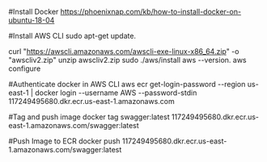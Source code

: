#Install Docker
https://phoenixnap.com/kb/how-to-install-docker-on-ubuntu-18-04

#Install AWS CLI
sudo apt-get update.

curl "https://awscli.amazonaws.com/awscli-exe-linux-x86_64.zip" -o "awscliv2.zip"
unzip awscliv2.zip
sudo ./aws/install
aws --version.
aws configure

#Authenticate docker in AWS CLI
aws ecr get-login-password --region us-east-1 | docker login --username AWS --password-stdin 117249495680.dkr.ecr.us-east-1.amazonaws.com


#Tag and push image
docker tag swagger:latest 117249495680.dkr.ecr.us-east-1.amazonaws.com/swagger:latest

#Push Image to ECR
docker push 117249495680.dkr.ecr.us-east-1.amazonaws.com/swagger:latest

